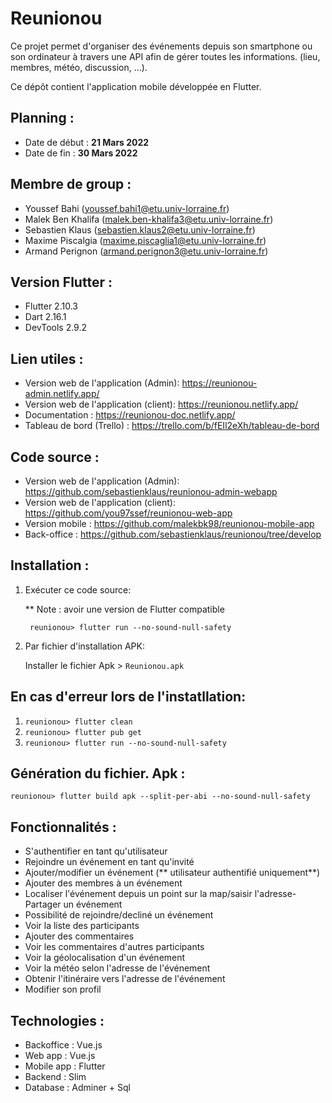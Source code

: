 # Reunionou
Ce projet permet d'organiser des événements depuis son smartphone ou son ordinateur à travers une API afin de gérer toutes les informations. (lieu, membres, météo, discussion, ...).


Ce dépôt contient l'application mobile développée en Flutter.

## Planning :
- Date de début : **21 Mars 2022**
- Date de fin : **30 Mars 2022**

## Membre de group :
- Youssef Bahi (youssef.bahi1@etu.univ-lorraine.fr)
- Malek Ben Khalifa (malek.ben-khalifa3@etu.univ-lorraine.fr)
- Sebastien Klaus (sebastien.klaus2@etu.univ-lorraine.fr)
- Maxime Piscalgia (maxime.piscaglia1@etu.univ-lorraine.fr)
- Armand Perignon (armand.perignon3@etu.univ-lorraine.fr)

## Version Flutter :
* Flutter 2.10.3
* Dart 2.16.1
* DevTools 2.9.2

## Lien utiles :
- Version web de l'application (Admin): https://reunionou-admin.netlify.app/
- Version web de l'application (client): https://reunionou.netlify.app/
- Documentation : https://reunionou-doc.netlify.app/
- Tableau de bord (Trello) : https://trello.com/b/fEIl2eXh/tableau-de-bord

## Code source :
- Version web de l'application (Admin): https://github.com/sebastienklaus/reunionou-admin-webapp
- Version web de l'application (client): https://github.com/you97ssef/reunionou-web-app
- Version mobile : https://github.com/malekbk98/reunionou-mobile-app
- Back-office : https://github.com/sebastienklaus/reunionou/tree/develop

## Installation :
1) Exécuter ce code source:

    ** Note : avoir une version de Flutter compatible

    ``` reunionou> flutter run --no-sound-null-safety```

2) Par fichier d'installation APK:

    Installer le fichier Apk > `Reunionou.apk`

## En cas d'erreur lors de l'instatllation:
1) ``` reunionou> flutter clean ```
2) ``` reunionou> flutter pub get ```
3) ``` reunionou> flutter run --no-sound-null-safety ```

## Génération du fichier. Apk :
``` reunionou> flutter build apk --split-per-abi --no-sound-null-safety ```

## Fonctionnalités :
- S'authentifier en tant qu'utilisateur
- Rejoindre un événement en tant qu'invité
- Ajouter/modifier un événement (** utilisateur authentifié uniquement**)
- Ajouter des membres à un événement
- Localiser l'événement depuis un point sur la map/saisir l'adresse- Partager un événement
- Possibilité de rejoindre/decliné un événement
- Voir la liste des participants
- Ajouter des commentaires
- Voir les commentaires d'autres participants
- Voir la géolocalisation d'un événement
- Voir la météo selon l'adresse de l'événement
- Obtenir l'itinéraire vers l'adresse de l'événement
- Modifier son profil

## Technologies :
- Backoffice : Vue.js
- Web app : Vue.js
- Mobile app : Flutter
- Backend : Slim
- Database : Adminer + Sql